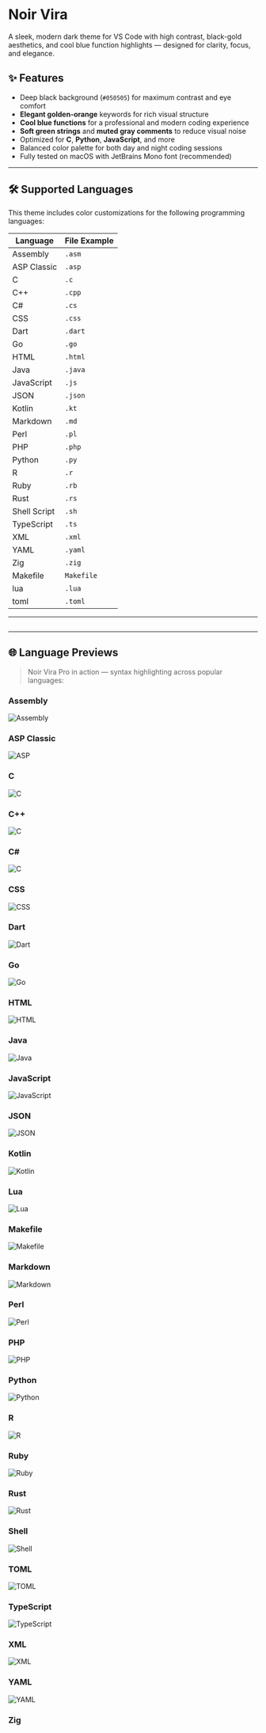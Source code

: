 # Noir Vira

A sleek, modern dark theme for VS Code with high contrast, black-gold aesthetics, and cool blue function highlights — designed for clarity, focus, and elegance.

## ✨ Features

- Deep black background (`#050505`) for maximum contrast and eye comfort
- **Elegant golden-orange** keywords for rich visual structure
- **Cool blue functions** for a professional and modern coding experience
- **Soft green strings** and **muted gray comments** to reduce visual noise
- Optimized for **C**, **Python**, **JavaScript**, and more
- Balanced color palette for both day and night coding sessions
- Fully tested on macOS with JetBrains Mono font (recommended)

---

## 🛠 Supported Languages

This theme includes color customizations for the following programming languages:

| Language | File Example |
| --- | --- |
| Assembly | `.asm` |
| ASP Classic | `.asp` |
| C   | `.c` |
| C++ | `.cpp` |
| C#  | `.cs` |
| CSS | `.css` |
| Dart | `.dart` |
| Go  | `.go` |
| HTML | `.html` |
| Java | `.java` |
| JavaScript | `.js` |
| JSON | `.json` |
| Kotlin | `.kt` |
| Markdown | `.md` |
| Perl | `.pl` |
| PHP | `.php` |
| Python | `.py` |
| R   | `.r` |
| Ruby | `.rb` |
| Rust | `.rs` |
| Shell Script | `.sh` |
| TypeScript | `.ts` |
| XML | `.xml` |
| YAML | `.yaml` |
| Zig | `.zig` |
| Makefile | `Makefile` |
| lua | `.lua` |
| toml | `.toml` |

---

##

---

## 🌐 Language Previews

> Noir Vira Pro in action — syntax highlighting across popular languages:

### Assembly

![Assembly](https://raw.githubusercontent.com/m310ct/NoirVira-vscode-theme/refs/heads/main/picture/asm.png)

### ASP Classic

![ASP](https://raw.githubusercontent.com/m310ct/NoirVira-vscode-theme/refs/heads/main/picture/asp.png)

### C

![C](https://raw.githubusercontent.com/m310ct/NoirVira-vscode-theme/refs/heads/main/picture/c.png)

### C++

![C](https://raw.githubusercontent.com/m310ct/NoirVira-vscode-theme/refs/heads/main/picture/cpp.png)

### C#

![C](https://raw.githubusercontent.com/m310ct/NoirVira-vscode-theme/refs/heads/main/picture/cs.png)

### CSS

![CSS](https://raw.githubusercontent.com/m310ct/NoirVira-vscode-theme/refs/heads/main/picture/css.png)

### Dart

![Dart](https://raw.githubusercontent.com/m310ct/NoirVira-vscode-theme/refs/heads/main/picture/dart.png)

### Go

![Go](https://raw.githubusercontent.com/m310ct/NoirVira-vscode-theme/refs/heads/main/picture/go.png)

### HTML

![HTML](https://raw.githubusercontent.com/m310ct/NoirVira-vscode-theme/refs/heads/main/picture/html.png)

### Java

![Java](https://raw.githubusercontent.com/m310ct/NoirVira-vscode-theme/refs/heads/main/picture/java.png)

### JavaScript

![JavaScript](https://raw.githubusercontent.com/m310ct/NoirVira-vscode-theme/refs/heads/main/picture/js.png)

### JSON

![JSON](https://raw.githubusercontent.com/m310ct/NoirVira-vscode-theme/refs/heads/main/picture/json.png)

### Kotlin

![Kotlin](https://raw.githubusercontent.com/m310ct/NoirVira-vscode-theme/refs/heads/main/picture/kt.png)

### Lua

![Lua](https://raw.githubusercontent.com/m310ct/NoirVira-vscode-theme/refs/heads/main/picture/lua.png)

### Makefile

![Makefile](https://raw.githubusercontent.com/m310ct/NoirVira-vscode-theme/refs/heads/main/picture/Makefile.png)

### Markdown

![Markdown](https://raw.githubusercontent.com/m310ct/NoirVira-vscode-theme/refs/heads/main/picture/md.png)

### Perl

![Perl](https://raw.githubusercontent.com/m310ct/NoirVira-vscode-theme/refs/heads/main/picture/pl.png)

### PHP

![PHP](https://raw.githubusercontent.com/m310ct/NoirVira-vscode-theme/refs/heads/main/picture/php.png)

### Python

![Python](https://raw.githubusercontent.com/m310ct/NoirVira-vscode-theme/refs/heads/main/picture/py.png)

### R

![R](https://raw.githubusercontent.com/m310ct/NoirVira-vscode-theme/refs/heads/main/picture/r.png)

### Ruby

![Ruby](https://raw.githubusercontent.com/m310ct/NoirVira-vscode-theme/refs/heads/main/picture/rb.png)

### Rust

![Rust](https://raw.githubusercontent.com/m310ct/NoirVira-vscode-theme/refs/heads/main/picture/rs.png)

### Shell

![Shell](https://raw.githubusercontent.com/m310ct/NoirVira-vscode-theme/refs/heads/main/picture/sh.png)

### TOML

![TOML](https://raw.githubusercontent.com/m310ct/NoirVira-vscode-theme/refs/heads/main/picture/toml.png)

### TypeScript

![TypeScript](https://raw.githubusercontent.com/m310ct/NoirVira-vscode-theme/refs/heads/main/picture/ts.png)

### XML

![XML](https://raw.githubusercontent.com/m310ct/NoirVira-vscode-theme/refs/heads/main/picture/xml.png)

### YAML

![YAML](https://raw.githubusercontent.com/m310ct/NoirVira-vscode-theme/refs/heads/main/picture/yaml.png)

### Zig
